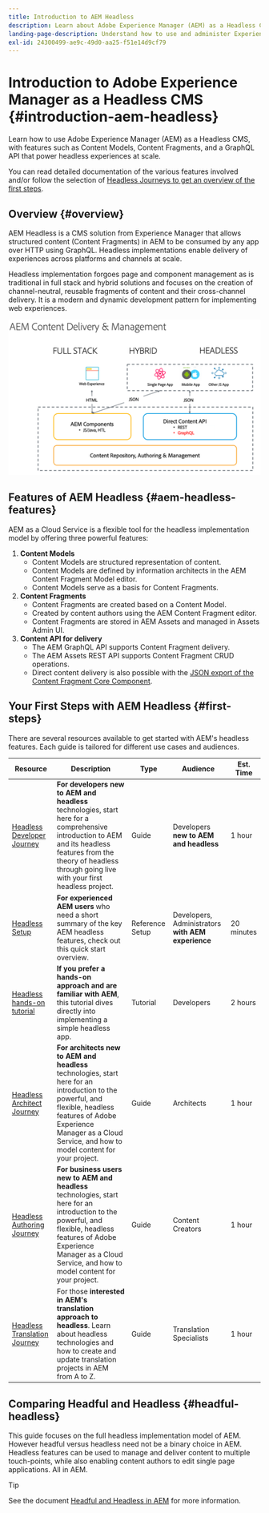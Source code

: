```yaml
---
title: Introduction to AEM Headless
description: Learn about Adobe Experience Manager (AEM) as a Headless CMS with a combination of detailed documentation and headless journeys. Learn how features like Content Models, Content Fragments, and a GraphQL API are used to power headless experiences.
landing-page-description: Understand how to use and administer Experience Manager Headless as a Cloud Service.
exl-id: 24300499-ae9c-49d0-aa25-f51e14d9cf79
---
```


# Introduction to Adobe Experience Manager as a Headless CMS {#introduction-aem-headless}

Learn how to use Adobe Experience Manager (AEM) as a Headless CMS, with features such as Content Models, Content Fragments, and a GraphQL API that power headless experiences at scale.

You can read detailed documentation of the various features involved and/or follow the selection of [Headless Journeys to get an overview of the first steps](#first-steps).

## Overview {#overview}

AEM Headless is a CMS solution from Experience Manager that allows structured content (Content Fragments) in AEM to be consumed by any app over HTTP using GraphQL. Headless implementations enable delivery of experiences across platforms and channels at scale.

Headless implementation forgoes page and component management as is traditional in full stack and hybrid solutions and focuses on the creation of channel-neutral, reusable fragments of content and their cross-channel delivery. It is a modern and dynamic development pattern for implementing web experiences.

![AEM Implementation Models](assets/aem-implementation-models.png)

## Features of AEM Headless {#aem-headless-features}

AEM as a Cloud Service is a flexible tool for the headless implementation model by offering three powerful features:

1. **Content Models**
   * Content Models are structured representation of content.
   * Content Models are defined by information architects in the AEM Content Fragment Model editor.
   * Content Models serve as a basis for Content Fragments.
1. **Content Fragments**
   * Content Fragments are created based on a Content Model.
   * Created by content authors using the AEM Content Fragment editor.
   * Content Fragments are stored in AEM Assets and managed in Assets Admin UI.
1. **Content API for delivery**
   * The AEM GraphQL API supports Content Fragment delivery.
   * The AEM Assets REST API supports Content Fragment CRUD operations.
   * Direct content delivery is also possible with the [JSON export of the Content Fragment Core Component](https://experienceleague.adobe.com/docs/experience-manager-core-components/using/components/content-fragment-component.html).

## Your First Steps with AEM Headless {#first-steps}

There are several resources available to get started with AEM's headless features. Each guide  is tailored for different use cases and audiences.

|Resource|Description|Type|Audience|Est. Time|
|---|---|---|---|---|
|[Headless Developer Journey](/help/journey-headless/developer/overview.md)|**For developers new to AEM and headless** technologies, start here for a comprehensive introduction to AEM and its headless features from the theory of headless through going live with your first headless project.|Guide|Developers **new to AEM and headless**|1 hour|
|[Headless Setup](/help/headless/setup/introduction.md)|**For experienced AEM users** who need a short summary of the key AEM headless features, check out this quick start overview.|Reference Setup|Developers, Administrators **with AEM experience**|20 minutes|
|[Headless hands-on tutorial](https://experienceleague.adobe.com/docs/experience-manager-learn/getting-started-with-aem-headless/graphql/multi-step/overview.html)|**If you prefer a hands-on approach and are familiar with AEM**, this tutorial dives directly into implementing a simple headless app.|Tutorial|Developers|2 hours|
| [Headless Architect Journey](/help/journey-headless/architect/overview.md) | **For architects new to AEM and headless** technologies, start here for an introduction to the powerful, and flexible, headless features of Adobe Experience Manager as a Cloud Service, and how to model content for your project. | Guide | Architects | 1 hour |
| [Headless Authoring Journey](/help/journey-headless/author/overview.md) | **For business users new to AEM and headless** technologies, start here for an introduction to the powerful, and flexible, headless features of Adobe Experience Manager as a Cloud Service, and how to model content for your project. | Guide | Content Creators | 1 hour |
| [Headless Translation Journey](/help/journey-headless/translation/overview.md) | For those **interested in AEM's translation approach to headless**. Learn about headless technologies and how to create and update translation projects in AEM from A to Z. | Guide | Translation Specialists | 1 hour |

## Comparing Headful and Headless {#headful-headless}

This guide focuses on the full headless implementation model of AEM. However headful versus headless need not be a binary choice in AEM. Headless features can be used to manage and deliver content to multiple touch-points, while also enabling content authors to edit single page applications. All in AEM.

>[!TIP]
>
>See the document [Headful and Headless in AEM](/help/implementing/developing/headful-headless.md) for more information.